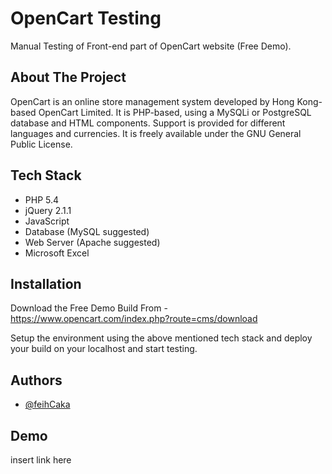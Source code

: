 
# OpenCart Testing

Manual Testing of Front-end part of OpenCart website (Free Demo).



## About The Project

OpenCart is an online store management system developed by Hong Kong-based OpenCart Limited. It is PHP-based, using a MySQLi or PostgreSQL database and HTML components. Support is provided for different languages and currencies. It is freely available under the GNU General Public License.



## Tech Stack

* PHP 5.4
* jQuery 2.1.1
* JavaScript
* Database (MySQL suggested)
* Web Server (Apache suggested)
* Microsoft Excel


## Installation
Download the Free Demo Build From - 
https://www.opencart.com/index.php?route=cms/download

Setup the environment using the above mentioned tech stack and deploy your build on your localhost and start testing.



## Authors

- [@feihCaka](https://www.github.com/feihCaka)

## Demo 
insert link here













